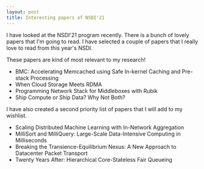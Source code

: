 ```yaml
---
layout: post
title: Interesting papers of NSDI'21
---
```


I have looked at the NSDI'21 program recently. There is a bunch of lovely papers that I'm going to read. I have selected a couple of papers that I really love to read from this year's NSDI.

These papers are kind of most relevant to my research!

- BMC: Accelerating Memcached using Safe In-kernel Caching and Pre-stack Processing
- When Cloud Storage Meets RDMA
- Programming Network Stack for Middleboxes with Rubik 
- Ship Compute or Ship Data? Why Not Both?

I have also created a second priority list of papers that I will add to my wishlist.

- Scaling Distributed Machine Learning with In-Network Aggregation
- MilliSort and MilliQuery: Large-Scale Data-Intensive Computing in Milliseconds
- Breaking the Transience-Equilibrium Nexus: A New Approach to Datacenter Packet Transport
- Twenty Years After: Hierarchical Core-Stateless Fair Queueing
